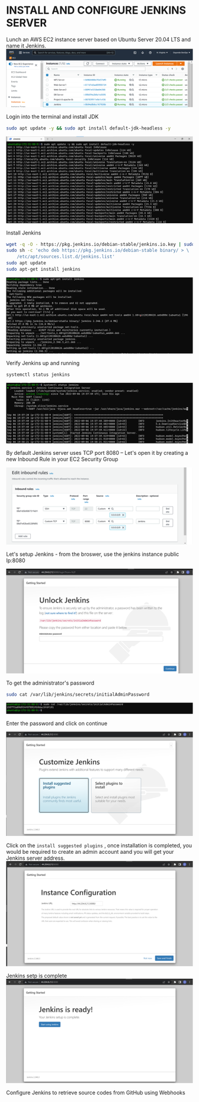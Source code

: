 # INSTALL AND CONFIGURE JENKINS SERVER

Lunch an AWS EC2 instance server based on Ubuntu Server 20.04 LTS and name it Jenkins.
![Aws EC2 Jenkins Instance](./images/1.png)

Login into the terminal and install JDK

```bash
sudo apt update -y && sudo apt install default-jdk-headless -y
```

![Aws EC2 Jenkins Instance](./images/2.png)

Install Jenkins

```bash
wget -q -O - https://pkg.jenkins.io/debian-stable/jenkins.io.key | sudo apt-key add -
sudo sh -c 'echo deb https://pkg.jenkins.io/debian-stable binary/ > \
    /etc/apt/sources.list.d/jenkins.list'
sudo apt update
sudo apt-get install jenkins
```

![Aws EC2 Jenkins Instance](./images/3.png)

Verify Jenkins up and running

```bash
systemctl status jenkins
```

![Aws EC2 Jenkins Instance](./images/4.png)

By default Jenkins server uses TCP port 8080 – Let's open it by creating a new Inbound Rule in your EC2 Security Group

![Aws EC2 Jenkins Instance](./images/5.png)

Let's setup Jenkins - from the broswer, use the jenkins instance public Ip:8080

![Aws EC2 Jenkins Instance](./images/6.png)

To get the administrator's password

```bash
sudo cat /var/lib/jenkins/secrets/initialAdminPassword
```

![Aws EC2 Jenkins Instance](./images/7.png)

Enter the password and click on continue

![Aws EC2 Jenkins Instance](./images/8.png)

Click on the ```install suggested plugins``` , once installation is completed, you would be required to create an admin account aand you will get your Jenkins server address.
![Aws EC2 Jenkins Instance](./images/10.png)

Jenkins setp is complete
![Aws EC2 Jenkins Instance](./images/11.png)

Configure Jenkins to retrieve source codes from GitHub using Webhooks


